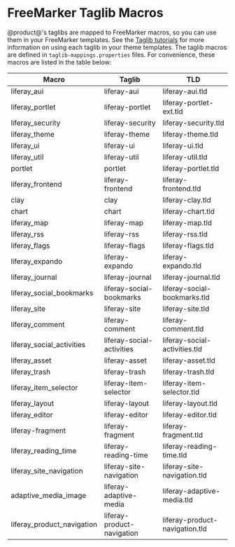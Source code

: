 # FreeMarker Taglib Macros [](id=freemarker-taglib-macros)

@product@'s taglibs are mapped to FreeMarker macros, so you can use them in your 
FreeMarker templates. See the 
[Taglib tutorials](/develop/tutorials/-/knowledge_base/7-1/front-end-taglibs) 
for more information on using each taglib in your theme templates. The taglib 
macros are defined in `taglib-mappings.properties` 
files. For convenience, these macros are listed in the table below:

| Macro | Taglib | TLD |
| --- | --- | --- |
| liferay_aui | liferay-aui | liferay-aui.tld |
| liferay_portlet | liferay-portlet | liferay-portlet-ext.tld |
| liferay_security | liferay-security | liferay-security.tld |
| liferay_theme | liferay-theme | liferay-theme.tld |
| liferay_ui | liferay-ui | liferay-ui.tld |
| liferay_util | liferay-util | liferay-util.tld |
| portlet | portlet | liferay-portlet.tld |
| liferay_frontend | liferay-frontend | liferay-frontend.tld |
| clay | clay | liferay-clay.tld |
| chart | chart | liferay-chart.tld |
| liferay_map | liferay-map | liferay-map.tld |
| liferay_rss | liferay-rss | liferay-rss.tld |
| liferay_flags | liferay-flags | liferay-flags.tld |
| liferay_expando | liferay-expando | liferay-expando.tld |
| liferay_journal | liferay-journal | liferay-journal.tld |
| liferay_social_bookmarks | liferay-social-bookmarks | liferay-social-bookmarks.tld |
| liferay_site | liferay-site | liferay-site.tld |
| liferay_comment | liferay-comment | liferay-comment.tld |
| liferay_social_activities | liferay-social-activities | liferay-social-activities.tld |
| liferay_asset | liferay-asset | liferay-asset.tld |
| liferay_trash | liferay-trash | liferay-trash.tld |
| liferay_item_selector | liferay-item-selector | liferay-item-selector.tld |
| liferay_layout | liferay-layout | liferay-layout.tld |
| liferay_editor | liferay-editor | liferay-editor.tld |
| liferay-fragment | liferay-fragment | liferay-fragment.tld |
| liferay_reading_time | liferay-reading-time | liferay-reading-time.tld |
| liferay_site_navigation | liferay-site-navigation | liferay-site-navigation.tld |
| adaptive_media_image | liferay-adaptive-media | liferay-adaptive-media.tld |
| liferay_product_navigation | liferay-product-navigation | liferay-product-navigation.tld |
